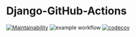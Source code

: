 # Django-GitHub-Actions
[![Maintainability](https://api.codeclimate.com/v1/badges/082afdb7c760e31af821/maintainability)](https://codeclimate.com/github/DimaSerbenyuk/Django-GitHub-Actions/maintainability) ![example workflow](https://github.com/DimaSerbenyuk/Django-GitHub-Actions/actions/workflows/django.yml/badge.svg) [![codecov](https://codecov.io/gh/DimaSerbenyuk/Django-GitHub-Actions/branch/main/graph/badge.svg?token=A6EX0QJX7D)](https://codecov.io/gh/DimaSerbenyuk/Django-GitHub-Actions)

